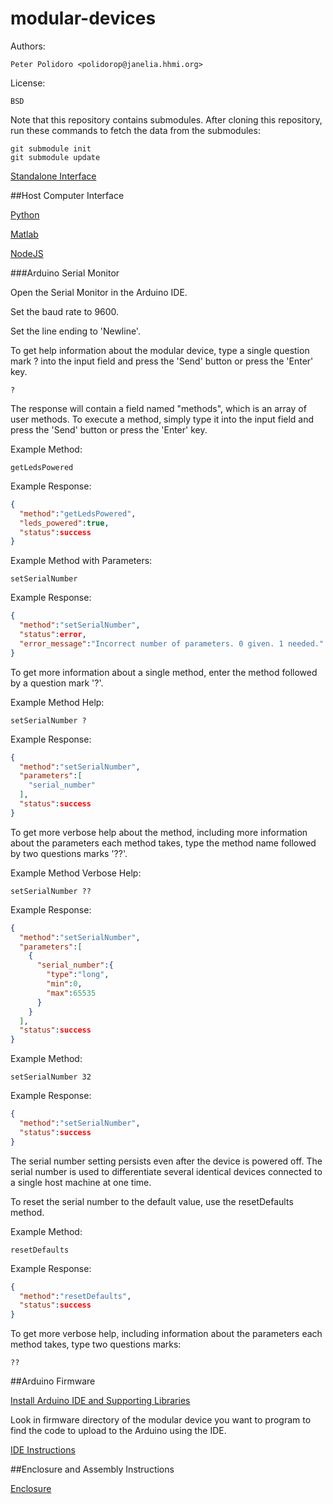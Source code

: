 modular-devices
===============

Authors:

    Peter Polidoro <polidorop@janelia.hhmi.org>

License:

    BSD

Note that this repository contains submodules. After cloning this
repository, run these commands to fetch the data from the submodules:

```shell
git submodule init
git submodule update
```

[Standalone Interface](./documentation/standalone/)

##Host Computer Interface

[Python](https://github.com/janelia-pypi/modular_device_python)

[Matlab](https://github.com/janelia-modular-devices/modular_device_matlab)

[NodeJS](https://github.com/janelia-modular-devices/modular_device_nodejs)

###Arduino Serial Monitor

Open the Serial Monitor in the Arduino IDE.

Set the baud rate to 9600.

Set the line ending to 'Newline'.

To get help information about the modular device, type a single
question mark ? into the input field and press the 'Send' button or
press the 'Enter' key.

```shell
?
```

The response will contain a field named "methods", which is an array
of user methods. To execute a method, simply type it into the input
field and press the 'Send' button or press the 'Enter' key.

Example Method:

```shell
getLedsPowered
```

Example Response:

```json
{
  "method":"getLedsPowered",
  "leds_powered":true,
  "status":success
}
```

Example Method with Parameters:

```shell
setSerialNumber
```

Example Response:

```json
{
  "method":"setSerialNumber",
  "status":error,
  "error_message":"Incorrect number of parameters. 0 given. 1 needed."
}
```

To get more information about a single method, enter the method
followed by a question mark '?'.

Example Method Help:

```shell
setSerialNumber ?
```

Example Response:

```json
{
  "method":"setSerialNumber",
  "parameters":[
    "serial_number"
  ],
  "status":success
}
```

To get more verbose help about the method, including more information
about the parameters each method takes, type the method name followed
by two questions marks '??'.

Example Method Verbose Help:

```shell
setSerialNumber ??
```

Example Response:

```json
{
  "method":"setSerialNumber",
  "parameters":[
    {
      "serial_number":{
        "type":"long",
        "min":0,
        "max":65535
      }
    }
  ],
  "status":success
}
```

Example Method:

```shell
setSerialNumber 32
```

Example Response:

```json
{
  "method":"setSerialNumber",
  "status":success
}
```

The serial number setting persists even after the device is powered
off. The serial number is used to differentiate several identical
devices connected to a single host machine at one time.

To reset the serial number to the default value, use the resetDefaults
method.

Example Method:

```shell
resetDefaults
```

Example Response:

```json
{
  "method":"resetDefaults",
  "status":success
}
```

To get more verbose help, including information about the parameters
each method takes, type two questions marks:

```shell
??
```

##Arduino Firmware

[Install Arduino IDE and Supporting Libraries](https://github.com/janelia-arduino/arduino-libraries)

Look in firmware directory of the modular device you want to program
to find the code to upload to the Arduino using the IDE.

[IDE Instructions](https://www.arduino.cc/en/Guide/Environment)

##Enclosure and Assembly Instructions

[Enclosure](https://github.com/janelia-modular-devices/modular_device_enclosure)
